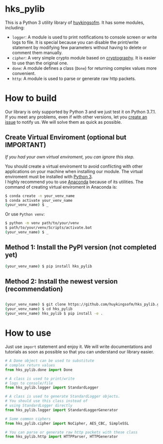 # hks_pylib
This is a Python 3 utility library of [huykingsofm](https://github.com/huykingsofm). It has some modules, including:
- `logger`: A module is used to print notifications to console screen or write logs to file. It is special because you can disable the print/write statement by modifying few parameters without having to delete or comment them manually. 
- `cipher`: A very simple crypto module based on [cryptography](https://pypi.org/project/cryptography/). It is easier to use than the original one.
- `done`: A module defines a class (`Done`) for returning complex values more convenient.
- `http`: A module is used to parse or generate raw http packets.

# How to build
Our library is only supported by Python 3 and we just test it on Python 3.7.1. If you meet any problems, even if with other versions, let you [create an issue](https://github.com/huykingsofm/hks_pylib/issues) to notify us. We will solve them as quick as possible.  

## Create Virtual Enviroment (optional but IMPORTANT)
*If you had your own virtual enviroment, you can ignore this step.* 

You should create a virtual enviroment to avoid conflicting with other applications on your machine when installing our module. The virtual enviroment must be installed with [Python 3](https://www.python.org/downloads).  
I highly recommend you to use [Anaconda](https://www.anaconda.com/products/individual) because of its utilities. The command of creating virtual enviroment in Anaconda is:
```bash
$ conda create -n your_venv_name
$ conda activate your_venv_name
(your_venv_name) $ _ 
```

Or use `Python venv`:
```bash
$ python -m venv path/to/your/venv
$ path/to/your/venv/Scripts/activate.bat
(your_venv_name) $ _
```

## Method 1: Install the PyPI version (not completed yet)
```bash
(your_venv_name) $ pip install hks_pylib
```

## Method 2: Install the newest version (recommendation)

```bash

(your_venv_name) $ git clone https://github.com/huykingsofm/hks_pylib.git
(your_venv_name) $ cd hks_pylib
(your_venv_name) hks_pylib $ pip install -e .
```

# How to use
Just use `import` statement and enjoy it. We will write documentations and tutorials as soon as possible so that you can understand our library easier.

```python
# A Done object can be used to substitute 
# complex return values
from hks_pylib.done import Done

# A class is used to print/write 
# logs to console/file
from hks_pylib.logger import StandardLogger  

# A class is used to generate StandardLogger objects.
# You should use this class instead of 
# using StandardLogger directly
from hks_pylib.logger import StandardLoggerGenerator  

# Some common ciphers
from hks_pylib.cipher import NoCipher, AES_CBC, SimpleSSL 

# You can parse or generate raw http packets with these class
from hks_pylib.http import HTTPParser, HTTPGenerator  
```
